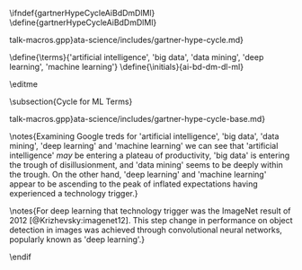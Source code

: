 \ifndef{gartnerHypeCycleAiBdDmDlMl}
\define{gartnerHypeCycleAiBdDmDlMl}

talk-macros.gpp}ata-science/includes/gartner-hype-cycle.md}

\define{\terms}{'artificial intelligence', 'big data', 'data mining', 'deep learning', 'machine learning'}
\define{\initials}{ai-bd-dm-dl-ml}

\editme

\subsection{Cycle for ML Terms}

talk-macros.gpp}ata-science/includes/gartner-hype-cycle-base.md}


\notes{Examining Google treds for 'artificial intelligence', 'big data', 'data mining', 'deep learning' and 'machine learning' we can see that 'artificial intelligence' *may* be entering a plateau of productivity, 'big data' is entering the trough of disillusionment, and 'data mining' seems to be deeply within the trough. On the other hand, 'deep learning' and 'machine learning' appear to be ascending to the peak of inflated expectations having experienced a technology trigger.}

\notes{For deep learning that technology trigger was the ImageNet result of 2012 [@Krizhevsky:imagenet12]. This step change in performance on object detection in images was achieved through convolutional neural networks, popularly known as 'deep learning'.}

\endif
